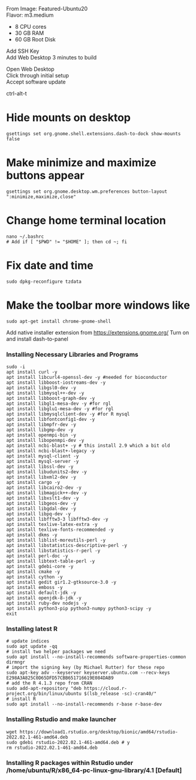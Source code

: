 From Image: Featured-Ubuntu20  
Flavor: m3.medium  

 * 8 CPU cores  
 * 30 GB RAM  
 * 60 GB Root Disk
  
Add SSH Key  
Add Web Desktop
3 minutes to build

Open Web Desktop  
Click through initial setup  
Accept software update  

ctrl-alt-t

# Hide mounts on desktop
```
gsettings set org.gnome.shell.extensions.dash-to-dock show-mounts false
```

# Make minimize and maximize buttons appear
```
gsettings set org.gnome.desktop.wm.preferences button-layout ":minimize,maximize,close"
```

# Change home terminal location
```
nano ~/.bashrc
# Add if [ "$PWD" != "$HOME" ]; then cd ~; fi
```

# Fix date and time
```
sudo dpkg-reconfigure tzdata
```

# Make the toolbar more windows like  
```
sudo apt-get install chrome-gnome-shell
```

Add native installer extension from https://extensions.gnome.org/
Turn on and install dash-to-panel

### Installing Necessary Libraries and Programs

```
sudo -i
apt install curl -y
apt install libcurl4-openssl-dev -y #needed for bioconductor
apt install libboost-iostreams-dev -y
apt install libgsl0-dev -y
apt install libmysql++-dev -y
apt install libboost-graph-dev -y
apt install libgl1-mesa-dev -y #for rgl
apt install libglu1-mesa-dev -y #for rgl
apt install libmysqlclient-dev -y #for R mysql
apt install libfontconfig1-dev -y
apt install libmpfr-dev -y 
apt install libgmp-dev -y
apt install openmpi-bin -y
apt install libopenmpi-dev -y
apt install ncbi-blast+ -y # this install 2.9 which a bit old
apt install ncbi-blast+-legacy -y 
apt install mysql-client -y
apt install mysql-server -y
apt install libssl-dev -y
apt install libudunits2-dev -y
apt install libxml2-dev -y
apt install cargo -y 
apt install libcairo2-dev -y
apt install libmagick++-dev -y
apt install libxslt1-dev -y
apt install libgeos-dev -y 
apt install libgdal-dev -y
apt install libpq-dev -y
apt install libfftw3-3 libfftw3-dev -y 
apt install texlive-latex-extra -y
apt install texlive-fonts-recommended -y
apt install dkms -y
apt install liblist-moreutils-perl -y
apt install libstatistics-descriptive-perl -y 
apt install libstatistics-r-perl -y
apt install perl-doc -y
apt install libtext-table-perl -y
apt install gdebi-core -y
apt install cmake -y
apt install cython -y
apt install gedit gir1.2-gtksource-3.0 -y
apt install emboss -y
apt install default-jdk -y 
apt install openjdk-8-jdk -y
apt install ruby-dev nodejs -y
apt install python3-pip python3-numpy python3-scipy -y
exit
```

### Installing latest R
```
# update indices
sudo apt update -qq
# install two helper packages we need
sudo apt install --no-install-recommends software-properties-common dirmngr
# import the signing key (by Michael Rutter) for these repo
sudo apt-key adv --keyserver keyserver.ubuntu.com --recv-keys E298A3A825C0D65DFD57CBB651716619E084DAB9
# add the R 4.1.3 repo from CRAN
sudo add-apt-repository "deb https://cloud.r-project.org/bin/linux/ubuntu $(lsb_release -sc)-cran40/"
# install R
sudo apt install --no-install-recommends r-base r-base-dev
```

### Installing Rstudio and make launcher
```
wget https://download1.rstudio.org/desktop/bionic/amd64/rstudio-2022.02.1-461-amd64.deb
sudo gdebi rstudio-2022.02.1-461-amd64.deb # y
rm rstudio-2022.02.1-461-amd64.deb
```

### Installing R packages within Rstudio under /home/ubuntu/R/x86_64-pc-linux-gnu-library/4.1 [Default]
